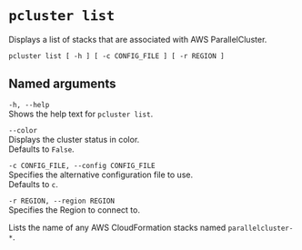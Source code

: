 # `pcluster list`<a name="pcluster.list"></a>

Displays a list of stacks that are associated with AWS ParallelCluster\.

```
pcluster list [ -h ] [ -c CONFIG_FILE ] [ -r REGION ]
```

## Named arguments<a name="pcluster.list.namedarg"></a>

`-h, --help`  
Shows the help text for `pcluster list`\.

`--color`  
Displays the cluster status in color\.  
Defaults to `False`\.

`-c CONFIG_FILE, --config CONFIG_FILE`  
Specifies the alternative configuration file to use\.  
Defaults to `c`\.

`-r REGION, --region REGION`  
Specifies the Region to connect to\.

Lists the name of any AWS CloudFormation stacks named `parallelcluster-*`\.